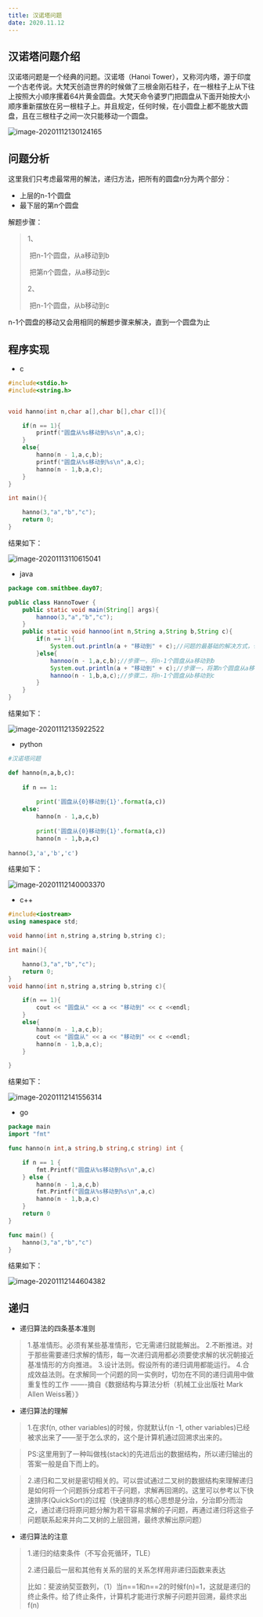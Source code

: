 ```yaml
---
title: 汉诺塔问题
date: 2020.11.12
---
```


## 汉诺塔问题介绍

汉诺塔问题是一个经典的问题。汉诺塔（Hanoi Tower），又称河内塔，源于印度一个古老传说。大梵天创造世界的时候做了三根金刚石柱子，在一根柱子上从下往上按照大小顺序摞着64片黄金圆盘。大梵天命令婆罗门把圆盘从下面开始按大小顺序重新摆放在另一根柱子上。并且规定，任何时候，在小圆盘上都不能放大圆盘，且在三根柱子之间一次只能移动一个圆盘。

![image-20201112130124165](https://gitee.com/smithbee/image_bed/raw/master/image-20201112130124165.png)

## 问题分析

这里我们只考虑最常用的解法，递归方法，把所有的圆盘n分为两个部分：

- 上层的n-1个圆盘
- 最下层的第n个圆盘

解题步骤：

>1、
>
>​		把n-1个圆盘，从a移动到b
>
>​		把第n个圆盘，从a移动到c
>
>2、
>
>​		把n-1个圆盘，从b移动到c

n-1个圆盘的移动又会用相同的解题步骤来解决，直到一个圆盘为止

## 程序实现

- c

```c
#include<stdio.h>
#include<string.h>


void hanno(int n,char a[],char b[],char c[]){

    if(n == 1){
        printf("圆盘从%s移动到%s\n",a,c);
    }
    else{
        hanno(n - 1,a,c,b);
        printf("圆盘从%s移动到%s\n",a,c);
        hanno(n - 1,b,a,c);
    }
}

int main(){

    hanno(3,"a","b","c");
    return 0;
}
```

结果如下：

![image-20201113110615041](https://gitee.com/smithbee/image_bed/raw/master/image-20201113110615041.png)

- java

```java
package com.smithbee.day07;

public class HannoTower {
    public static void main(String[] args){
        hannoo(3,"a","b","c");
    }
    public static void hannoo(int n,String a,String b,String c){
        if(n == 1){
            System.out.println(a + "移动到" + c);//问题的最基础的解决方式，也是递归算法结束的条件
        }else{
            hannoo(n - 1,a,c,b);//步骤一，将n-1个圆盘从a移动到b
            System.out.println(a + "移动到" + c);//步骤一，将第n个圆盘从a移动到c
            hannoo(n - 1,b,a,c);//步骤二，将n-1个圆盘从b移动到c
        }
    }
}

```

结果如下：

![image-20201112135922522](https://gitee.com/smithbee/image_bed/raw/master/image-20201112135922522.png)

- python 

```python 
#汉诺塔问题

def hanno(n,a,b,c):
   
    if n == 1:
        
        print('圆盘从{0}移动到{1}'.format(a,c))
    else:
        hanno(n - 1,a,c,b)
        
        print('圆盘从{0}移动到{1}'.format(a,c))
        hanno(n - 1,b,a,c)
        
hanno(3,'a','b','c')
```

结果如下：

![image-20201112140003370](https://gitee.com/smithbee/image_bed/raw/master/image-20201112140003370.png)

- c++

```c++
#include<iostream>
using namespace std;

void hanno(int n,string a,string b,string c);

int main(){

    hanno(3,"a","b","c");
    return 0;
}
void hanno(int n,string a,string b,string c){

    if(n == 1){
        cout << "圆盘从" << a << "移动到" << c <<endl;
    }
    else{
        hanno(n - 1,a,c,b);
        cout << "圆盘从" << a << "移动到" << c <<endl;
        hanno(n - 1,b,a,c);
    }

}
```

结果如下：

![image-20201112141556314](https://gitee.com/smithbee/image_bed/raw/master/image-20201112141556314.png)

- go

```go
package main
import "fmt"

func hanno(n int,a string,b string,c string) int {

	if n == 1 {
		fmt.Printf("圆盘从%s移动到%s\n",a,c)
	} else {
		hanno(n - 1,a,c,b)
		fmt.Printf("圆盘从%s移动到%s\n",a,c)
		hanno(n - 1,b,a,c)
	}
	return 0
}

func main() {
	hanno(3,"a","b","c")
}
```

结果如下：

![image-20201112144604382](https://gitee.com/smithbee/image_bed/raw/master/image-20201112144604382.png)

## 递归

- 递归算法的四条基本准则

> 1.基准情形。必须有某些基准情形，它无需递归就能解出。
> 2.不断推进。对于那些需要递归求解的情形，每一次递归调用都必须要使求解的状况朝接近基准情形的方向推进。
> 3.设计法则。假设所有的递归调用都能运行。
> 4.合成效益法则。在求解同一个问题的同一实例时，切勿在不同的递归调用中做重复性的工作
> ——-摘自《数据结构与算法分析（机械工业出版社 Mark Allen Weiss著）》

- 递归算法的理解

> 1.在求f(n, other variables)的时候，你就默认f(n -1, other variables)已经被求出来了——至于怎么求的，这个是计算机通过回溯求出来的。

> PS:这里用到了一种叫做栈(stack)的先进后出的数据结构，所以递归输出的答案一般是自下而上的。

> 2.递归和二叉树是密切相关的。可以尝试通过二叉树的数据结构来理解递归是如何将一个问题拆分成若干子问题，求解再回溯的。这里可以参考以下快速排序(QuickSort)的过程（快速排序的核心思想是分治，分治即分而治之，通过递归将原问题分解为若干容易求解的子问题，再通过递归将这些子问题联系起来并向二叉树的上层回溯，最终求解出原问题）

- 递归算法的注意

> 1.递归的结束条件（不写会死循环，TLE）
>
> 2.递归最后一层和其他有关系的层的关系怎样用非递归函数来表达
>
> 比如：斐波纳契亚数列，（1）当n==1和n==2的时候f(n)=1，这就是递归的终止条件。给了终止条件，计算机才能进行求解子问题并回溯，最终求出f(n)